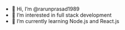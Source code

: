 - 👋 Hi, I’m @rarunprasad1989
- 👀 I’m interested in full stack development
- 🌱 I’m currently learning Node.js and React.js

<!---
rarunprasad1989/rarunprasad1989 is a ✨ special ✨ repository because its `README.md` (this file) appears on your GitHub profile.
You can click the Preview link to take a look at your changes.
--->
